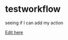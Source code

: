 # testworkflow
seeing if I can add my action

[Edit here](https://diy-pwa.com/~/gh/rhildred/testworkflow/)
